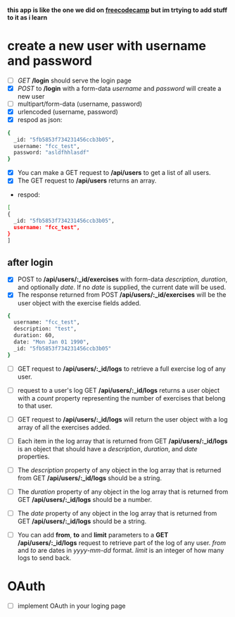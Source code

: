 #### this app is like the one we did on [freecodecamp](https://www.freecodecamp.org/learn/back-end-development-and-apis/back-end-development-and-apis-projects/exercise-tracker) but im trtying to add stuff to it as i learn


# create a new user with username and password  
- [ ] *GET* **/login** should serve the login page
- [x] *POST* to **/login** with a form-data  *username* and *password* will create a new user 
- [ ] multipart/form-data  (username, password)
- [x] urlencoded (username, password)
- [x]  respod as json:
``` bash
{
  _id: "5fb5853f734231456ccb3b05",
  username: "fcc_test",
  password: "asldfhhlasdf"
}
```

- [x]  You can make a GET request to **/api/users** to get a list of all users.
- [x]  The GET request to **/api/users** returns an array.
- respod:
``` bash
[
{
  _id: "5fb5853f734231456ccb3b05",
  username: "fcc_test",
}
]
```
## after login
- [x] POST to **/api/users/:_id/exercises** with form-data *description*, *duration*, and optionally *date*. If no *date* is supplied, the current date will be used.
- [x] The response returned from POST **/api/users/:_id/exercises** will be the user object with the exercise fields added.
```bash
{
  username: "fcc_test",
  description: "test",
  duration: 60,
  date: "Mon Jan 01 1990",
  _id: "5fb5853f734231456ccb3b05"
}
```
- [ ] GET request to **/api/users/:_id/logs** to retrieve a full exercise log of any user.
- [ ] request to a user's log GET **/api/users/:_id/logs** returns a user object with a *count* property representing the number of exercises that belong to that user.
- [ ] GET request to **/api/users/:_id/logs** will return the user object with a log array of all the exercises added.
- [ ] Each item in the log array that is returned from GET **/api/users/:_id/logs** is an object that should have a *description*, *duration*, and *date* properties.

- [ ] The *description* property of any object in the log array that is returned from GET **/api/users/:_id/logs** should be a string.
- [ ] The *duration* property of any object in the log array that is returned from GET **/api/users/:_id/logs** should be a number.
- [ ] The *date* property of any object in the log array that is returned from GET **/api/users/:_id/logs** should be a string.
- [ ] You can add **from**, **to** and **limit** parameters to a **GET** **/api/users/:_id/logs** request to retrieve part of the log of any user. *from* and *to* are dates in *yyyy-mm-dd* format. *limit* is an integer of how many logs to send back.

# OAuth
- [ ] implement OAuth in your loging page



